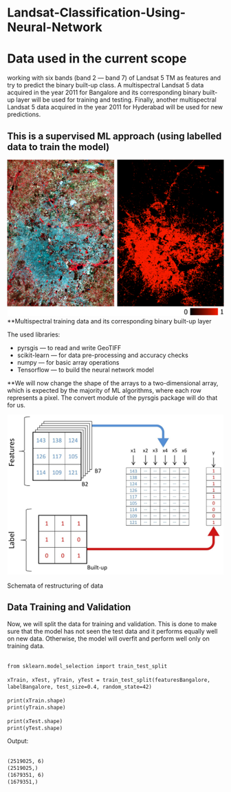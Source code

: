 # Landsat-Classification-Using-Neural-Network

# Data used in the current scope

working with six bands (band 2 — band 7) of Landsat 5 TM as features and try to predict the binary built-up class. A multispectral Landsat 5 data acquired in the year 2011 for Bangalore and its corresponding binary built-up layer will be used for training and testing. Finally, another multispectral Landsat 5 data acquired in the year 2011 for Hyderabad will be used for new predictions.

##  This is a supervised ML approach (using labelled data to train the model)
!['Multispectral training data and its corresponding binary built-up layer'](imag1.png)
**Multispectral training data and its corresponding binary built-up layer

The used libraries: 
- pyrsgis — to read and write GeoTIFF
- scikit-learn — for data pre-processing and accuracy checks
- numpy — for basic array operations
- Tensorflow — to build the neural network model

**We will now change the shape of the arrays to a two-dimensional array, which is expected by the majority of ML algorithms, where each row represents a pixel. The convert module of the pyrsgis package will do that for us.

!['restructing'](imag2.png)

Schemata of restructuring of data

## Data Training and Validation
Now, we will split the data for training and validation. This is done to make sure that the model has not seen the test data and it performs equally well on new data. Otherwise, the model will overfit and perform well only on training data.

```

from sklearn.model_selection import train_test_split

xTrain, xTest, yTrain, yTest = train_test_split(featuresBangalore, labelBangalore, test_size=0.4, random_state=42)

print(xTrain.shape)
print(yTrain.shape)

print(xTest.shape)
print(yTest.shape)
```


Output: 
```

(2519025, 6)
(2519025,)
(1679351, 6)
(1679351,)
```

